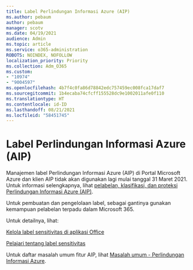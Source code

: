 ```yaml
---
title: Label Perlindungan Informasi Azure (AIP)
ms.author: pebaum
author: pebaum
manager: scotv
ms.date: 04/19/2021
audience: Admin
ms.topic: article
ms.service: o365-administration
ROBOTS: NOINDEX, NOFOLLOW
localization_priority: Priority
ms.collection: Adm_O365
ms.custom:
- "10974"
- "9004597"
ms.openlocfilehash: 4b7f4c0fa86d78842edc757459ec008fca17daf7
ms.sourcegitcommit: 1b4ecaba74cfcff155528dc9e1002011afe0f110
ms.translationtype: HT
ms.contentlocale: id-ID
ms.lasthandoff: 08/21/2021
ms.locfileid: "58451745"
---
```

# <a name="azure-information-protection-aip-labels"></a>Label Perlindungan Informasi Azure (AIP)

Manajemen label Perlindungan Informasi Azure (AIP) di Portal Microsoft Azure dan klien AIP tidak akan digunakan lagi mulai tanggal 31 Maret 2021. Untuk informasi selengkapnya, lihat [pelabelan, klasifikasi, dan proteksi Perlindungan Informasi Azure (AIP)](https://docs.microsoft.com/azure/information-protection/aip-classification-and-protection).

Untuk pembuatan dan pengelolaan label, sebagai gantinya gunakan kemampuan pelabelan terpadu dalam Microsoft 365. 

Untuk detailnya, lihat:

[Kelola label sensitivitas di aplikasi Office](https://docs.microsoft.com/microsoft-365/compliance/sensitivity-labels-office-apps)

[Pelajari tentang label sensitivitas](https://docs.microsoft.com/microsoft-365/compliance/sensitivity-labels)

Untuk daftar masalah umum fitur AIP, lihat [Masalah umum - Perlindungan Informasi Azure](https://docs.microsoft.com/azure/information-protection/known-issues).